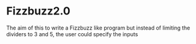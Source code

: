 # Fizzbuzz2.0
The aim of this to write a Fizzbuzz like program but instead of limiting the
dividers to 3 and 5, the user could specify the inputs
